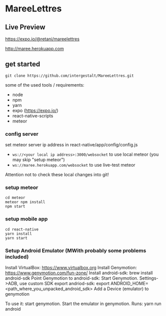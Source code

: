 # MareeLettres

## Live Preview
https://expo.io/@retani/mareelettres

http://maree.herokuapp.com

## get started

`git clone https://github.com/intergestalt/MareeLettres.git`

some of the used tools / requirements:

- node
- npm
- yarn
- expo (https://expo.io/)
- react-native-scripts
- meteor

### config server
set meteor server ip address in react-native/app/config/config.js

- `ws://<your local ip address>:3000/websocket` to use local meteor (you may skip "setup meteor")
- `ws://maree.herokuapp.com/websocket` to use live-test meteor

Attention not to check these local changes into git!

### setup meteor
```
cd meteor
meteor npm install
npm start
```
### setup mobile app
```
cd react-native
yarn install
yarn start
```

### Setup Android Emulator (MWith probably some problems included)
Install VirtualBox: https://www.virtualbox.org
Install Genymotion: https://www.genymotion.com/fun-zone/
Install android-sdk: brew install android-sdk
Point Genymotion to android-sdk: Start Genymotion. Settings->ADB, use custom SDK
export andriod-sdk: export ANDROID_HOME=<path_where_you_unpacked_android_sdk>
Add a Device (emulator) to genymotion

To use it: start genymotion. Start the emulator in genymotion. Runs: yarn run android